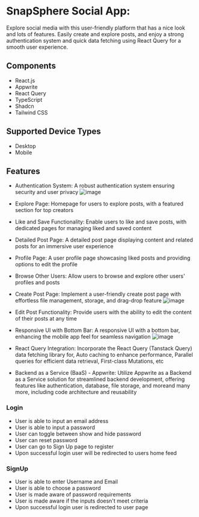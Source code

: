 # SnapSphere Social App:
Explore social media with this user-friendly platform that has a nice look and lots of features. 
Easily create and explore posts, and enjoy a strong authentication system and quick data fetching using React Query for a smooth user experience.

## Components
- React.js
- Appwrite
- React Query
- TypeScript
- Shadcn
- Tailwind CSS


## Supported Device Types
- Desktop
- Mobile


## Features

- Authentication System: A robust authentication system ensuring security and user privacy
  ![image](https://github.com/shubhamsingla27/SnapSphere/assets/49471018/059358d1-6a16-422a-aa0b-3c0cf23028e3)

- Explore Page: Homepage for users to explore posts, with a featured section for top creators

- Like and Save Functionality: Enable users to like and save posts, with dedicated pages for managing liked and saved content

- Detailed Post Page: A detailed post page displaying content and related posts for an immersive user experience

- Profile Page: A user profile page showcasing liked posts and providing options to edit the profile

- Browse Other Users: Allow users to browse and explore other users' profiles and posts

- Create Post Page: Implement a user-friendly create post page with effortless file management, storage, and drag-drop feature
![image](https://github.com/shubhamsingla27/SnapSphere/assets/49471018/cd73199c-c254-49e2-a1dc-694bf3ae0e49)

- Edit Post Functionality: Provide users with the ability to edit the content of their posts at any time

- Responsive UI with Bottom Bar: A responsive UI with a bottom bar, enhancing the mobile app feel for seamless navigation
![image](https://github.com/shubhamsingla27/SnapSphere/assets/49471018/f05ba7d5-0458-4d36-81cc-2bde54a7f64a)

- React Query Integration: Incorporate the React Query (Tanstack Query) data fetching library for, Auto caching to enhance performance, Parallel queries for efficient data retrieval, First-class Mutations, etc

- Backend as a Service (BaaS) - Appwrite: Utilize Appwrite as a Backend as a Service solution for streamlined backend development, offering features like authentication, database, file storage, and moreand many more, including code architecture and reusability


### Login
- User is able to input an email address
- User is able to input a password
- User can toggle between show and hide password
- User can reset password
- User can go to Sign Up page to register
- Upon successful login user will be redirected to users home feed

### SignUp
- User is able to enter Username and Email
- User is able to choose a password
- User is made aware of password requirements
- User is made aware if the inputs doesn't meet criteria
- Upon successful login user is redirected to user page

  

